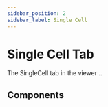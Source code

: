 ```yaml
---
sidebar_position: 2
sidebar_label: Single Cell
---
```


# Single Cell Tab

The SingleCell tab in the viewer ..

## Components
